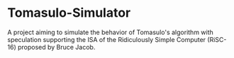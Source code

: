 # Tomasulo-Simulator
A project aiming to simulate the behavior of Tomasulo's algorithm with speculation supporting the ISA of the Ridiculously Simple Computer (RiSC-16) proposed by Bruce Jacob.
